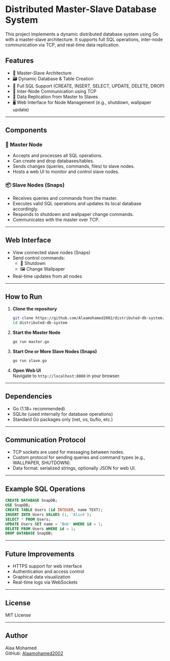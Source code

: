 
# Distributed Master-Slave Database System

This project implements a dynamic distributed database system using Go with a master-slave architecture. It supports full SQL operations, inter-node communication via TCP, and real-time data replication.

## Features

- 🧠 Master-Slave Architecture  
- 🗃️ Dynamic Database & Table Creation  
- 🔄 Full SQL Support (CREATE, INSERT, SELECT, UPDATE, DELETE, DROP)  
- 📡 Inter-Node Communication using TCP  
- 💽 Data Replication from Master to Slaves  
- 🖥️ Web Interface for Node Management (e.g., shutdown, wallpaper update)

---

## Components

### 🧩 Master Node

- Accepts and processes all SQL operations.
- Can create and drop databases/tables.
- Sends changes (queries, commands, files) to slave nodes.
- Hosts a web UI to monitor and control slave nodes.

### 📦 Slave Nodes (Snaps)

- Receives queries and commands from the master.
- Executes valid SQL operations and updates its local database accordingly.
- Responds to shutdown and wallpaper change commands.
- Communicates with the master over TCP.

---

## Web Interface

- View connected slave nodes (Snaps)
- Send control commands:  
  - 🔌 Shutdown  
  - 🖼️ Change Wallpaper  
- Real-time updates from all nodes

---

## How to Run

1. **Clone the repository**  
   ```bash
   git clone https://github.com/Alaamohamed2002/distributed-db-system.git
   cd distributed-db-system
   ```

2. **Start the Master Node**  
   ```bash
   go run master.go
   ```

3. **Start One or More Slave Nodes (Snaps)**  
   ```bash
   go run slave.go
   ```

4. **Open Web UI**  
   Navigate to `http://localhost:8080` in your browser.

---

## Dependencies

- Go (1.18+ recommended)
- SQLite (used internally for database operations)
- Standard Go packages only (net, os, bufio, etc.)

---

## Communication Protocol

- TCP sockets are used for messaging between nodes.
- Custom protocol for sending queries and command types (e.g., WALLPAPER, SHUTDOWN).
- Data format: serialized strings, optionally JSON for web UI.

---

## Example SQL Operations

```sql
CREATE DATABASE SnapDB;
USE SnapDB;
CREATE TABLE Users (id INTEGER, name TEXT);
INSERT INTO Users VALUES (1, 'Alice');
SELECT * FROM Users;
UPDATE Users SET name = 'Bob' WHERE id = 1;
DELETE FROM Users WHERE id = 1;
DROP DATABASE SnapDB;
```

---

## Future Improvements

- HTTPS support for web interface
- Authentication and access control
- Graphical data visualization
- Real-time logs via WebSockets

---

## License

MIT License

---

## Author

Alaa Mohamed  
GitHub: [Alaamohamed2002](https://github.com/Alaamohamed2002)
